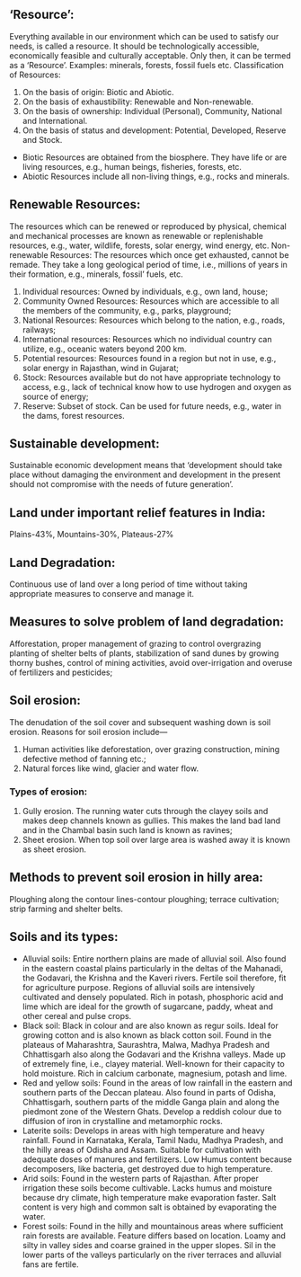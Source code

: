 ## ‘Resource’:
Everything available in our environment which can be used to satisfy our needs, is called a resource. It should be technologically accessible, economically feasible and culturally acceptable. Only then, it can be termed as a ‘Resource’. Examples: minerals, forests, fossil fuels etc.
Classification of Resources:
1.  On the basis of origin: Biotic and Abiotic.
2.  On the basis of exhaustibility: Renewable and Non-renewable.
3.  On the basis of ownership: Individual (Personal), Community, National and International.
4. On the basis of status and development: Potential, Developed, Reserve and Stock.
* Biotic Resources are obtained from the biosphere. They have life or are living resources, e.g., human beings, fisheries, forests, etc.
* Abiotic Resources include all non-living things, e.g., rocks and minerals.

## Renewable Resources:
The resources which can be renewed or reproduced by physical, chemical and mechanical processes are known as renewable or replenishable resources, e.g., water, wildlife, forests, solar energy, wind energy, etc.
Non-renewable Resources:
The resources which once get exhausted, cannot be remade. They take a long geological period of time, i.e., millions of years in their formation, e.g., minerals, fossil’ fuels, etc.
1. Individual resources: Owned by individuals, e.g., own land, house;
2. Community Owned Resources: Resources which are accessible to all the members of the community, e.g., parks, playground;
3. National Resources: Resources which belong to the nation, e.g., roads, railways;
4. International resources: Resources which no individual country can utilize, e.g., oceanic waters beyond 200 km.
5. Potential resources: Resources found in a region but not in use, e.g., solar energy in Rajasthan,
wind in Gujarat;
6. Stock: Resources available but do not have appropriate technology to access, e.g., lack of technical know how to use hydrogen and oxygen as source of energy;
7. Reserve: Subset of stock. Can be used for future needs, e.g., water in the dams, forest resources.

## Sustainable development:
Sustainable economic development means that ‘development should take place without damaging the environment and development in the present should not compromise with the needs of future generation’.

## Land under important relief features in India:
Plains-43%, Mountains-30%, Plateaus-27%

## Land Degradation:
Continuous use of land over a long period of time without taking appropriate measures to conserve and manage it.

## Measures to solve problem of land degradation:
Afforestation, proper management of grazing to control overgrazing planting of shelter belts of plants, stabilization of sand dunes by growing thorny bushes, control of mining activities, avoid over-irrigation and overuse of fertilizers and pesticides;

## Soil erosion:
The denudation of the soil cover and subsequent washing down is soil erosion. Reasons for soil erosion include—
1. Human activities like deforestation, over grazing construction, mining defective method of fanning etc.;
2. Natural forces like wind, glacier and water flow.
### Types of erosion:
1. Gully erosion. The running water cuts through the clayey soils and makes deep channels known as gullies. This makes the land bad land and in the Chambal basin such land is known as ravines;
2. Sheet erosion. When top soil over large area is washed away it is known as sheet erosion.

## Methods to prevent soil erosion in hilly area:
Ploughing along the contour lines-contour ploughing; terrace cultivation; strip farming and shelter belts.

## Soils and its types:
* Alluvial soils: Entire northern plains are made of alluvial soil. Also found in the eastern coastal plains particularly in the deltas of the Mahanadi, the Godavari, the Krishna and the Kaveri rivers. Fertile soil therefore, fit for agriculture purpose. Regions of alluvial soils are intensively cultivated and densely populated. Rich in potash, phosphoric acid and lime which are ideal for the growth of sugarcane, paddy, wheat and other cereal and pulse crops.
* Black soil: Black in colour and are also known as regur soils. Ideal for growing cotton and is also known as black cotton soil. Found in the plateaus of Maharashtra, Saurashtra, Malwa, Madhya Pradesh and Chhattisgarh also along the Godavari and the Krishna valleys. Made up of extremely fine, i.e., clayey material. Well-known for their capacity to hold moisture. Rich in calcium carbonate, magnesium, potash and lime.
* Red and yellow soils: Found in the areas of low rainfall in the eastern and southern parts of the Deccan plateau. Also found in parts of Odisha, Chhattisgarh, southern parts of the middle Ganga plain and along the piedmont zone of the Western Ghats. Develop a reddish colour due to diffusion of iron in crystalline and metamorphic rocks.
* Laterite soils: Develops in areas with high temperature and heavy rainfall. Found in Karnataka, Kerala, Tamil Nadu, Madhya Pradesh, and the hilly areas of Odisha and Assam. Suitable for cultivation with adequate doses of manures and fertilizers. Low Humus content because decomposers, like bacteria, get destroyed due to high temperature.
* Arid soils: Found in the western parts of Rajasthan. After proper irrigation these soils become cultivable. Lacks humus and moisture because dry climate, high temperature make evaporation faster. Salt content is very high and common salt is obtained by evaporating the water.
* Forest soils: Found in the hilly and mountainous areas where sufficient rain forests are available. Feature differs based on location. Loamy and silty in valley sides and coarse grained in the upper slopes. Sil in the lower parts of the valleys particularly on the river terraces and alluvial fans are fertile.
